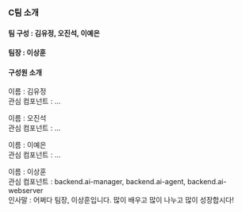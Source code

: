 ### C팀 소개

#### 팀 구성 : 김유정, 오진석, 이예은
#### 팀장 : 이상훈

#### 구성원 소개
이름 : 김유정  
관심 컴포넌트 : ...

이름 : 오진석  
관심 컴포넌트 : ...

이름 : 이예은  
관심 컴포넌트 : ...

이름 : 이상훈  
관심 컴포넌트 : backend.ai-manager, backend.ai-agent, backend.ai-webserver  
인사말 : 어쩌다 팀장, 이상훈입니다. 많이 배우고 많이 나누고 많이 성장합시다!  
